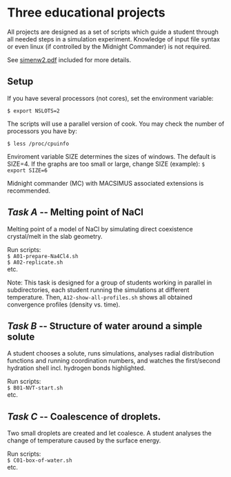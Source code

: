 # Three educational projects

All projects are designed as a set of scripts which guide a student through all needed steps in a simulation experiment.  Knowledge of input file syntax or even linux (if controlled by the Midnight Commander) is not required.

See [simenw2.pdf](simenw2.pdf) included for more details.

## Setup
If you have several processors (not cores), set the environment variable:

`$ export NSLOTS=2`

The scripts will use a parallel version of cook.
You may check the number of processors you have by:

`$ less /proc/cpuinfo`

Enviroment variable SIZE determines the sizes of windows.
The default is SIZE=4. If the graphs are too small or large, change SIZE (example):
`$ export SIZE=6`

Midnight commander (MC) with MACSIMUS associated extensions is recommended.

## *Task A* -- Melting point of NaCl

Melting point of a model of NaCl by simulating direct coexistence crystal/melt in the slab geometry.

Run scripts:<br />
`$ A01-prepare-Na4Cl4.sh`<br />
`$ A02-replicate.sh`<br />
etc.

Note: This task is designed for a group of students working in parallel in subdirectories, each student running the simulations at different temperature.  Then, `A12-show-all-profiles.sh` shows all obtained convergence profiles (density vs. time).

## *Task B* -- Structure of water around a simple solute

A student chooses a solute, runs simulations, analyses radial distribution functions and running coordination numbers, and watches the first/second hydration shell incl. hydrogen bonds highlighted.

Run scripts:<br />
`$ B01-NVT-start.sh`<br />
etc.

## *Task C* -- Coalescence of droplets.

Two small droplets are created and let coalesce. A student analyses the change of temperature caused by the surface energy.

Run scripts:<br />
`$ C01-box-of-water.sh`<br />
etc.
